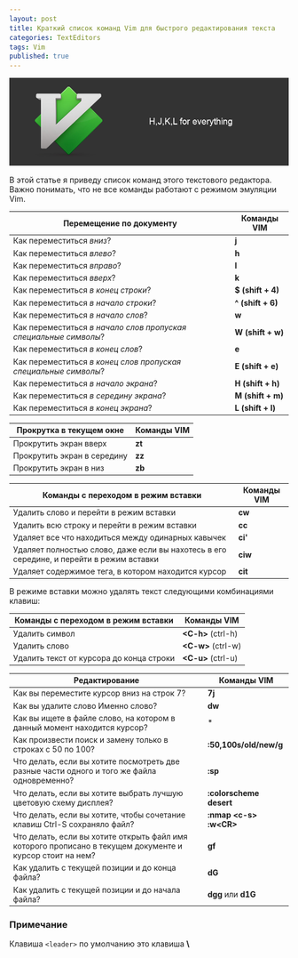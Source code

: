 ```yaml
---
layout: post
title: Краткий список команд Vim для быстрого редактирования текста
categories: TextEditors
tags: Vim
published: true
---
```


![cover image](/images/post/d5ac80e8cfb2.jpg)

В этой статье я приведу список команд этого текстового редактора.
Важно понимать, что не все команды работают с режимом эмуляции Vim.

|                     Перемещение по документу                     |    Команды VIM    |
|------------------------------------------------------------------|-------------------|
| Как переместиться *вниз*?                                        | **j**             |
| Как переместиться *влево*?                                       | **h**             |
| Как переместиться *вправо*?                                      | **l**             |
| Как переместиться *вверх*?                                       | **k**             |
| Как переместиться *в конец строки*?                              | **$ (shift + 4)** |
| Как переместиться *в начало строки*?                             | **^ (shift + 6)** |
| Как переместиться *в начало слов*?                               | **w**             |
| Как переместиться *в начало слов пропуская специальные символы*? | **W (shift + w)** |
| Как переместиться *в конец слов*?                                | **e**             |
| Как переместиться *в конец слов пропуская специальные символы*?  | **E (shift + e)** |
| Как переместиться *в начало экрана*?                             | **H (shift + h)** |
| Как переместиться *в середину экрана*?                           | **M (shift + m)** |
| Как переместиться *в конец экрана*?                              | **L (shift + l)** |

|   Прокрутка в текущем окне  | Команды VIM |
|-----------------------------|-------------|
| Прокрутить экран вверх      | **zt**      |
| Прокрутить экран в середину | **zz**      |
| Прокрутить экран в низ      | **zb**      |

|                           Команды с переходом в режим вставки                            | Команды VIM |
|------------------------------------------------------------------------------------------|-------------|
| Удалить слово и перейти в режим вставки                                                  | **cw**      |
| Удалить всю строку и перейти в режим вставки                                             | **cc**      |
| Удаляет все что находиться между одинарных кавычек                                       | **ci'**     |
| Удаляет полностью слово, даже если вы нахотесь в его середине, и перейти в режим вставки | **ciw**     |
| Удаляет содержимое тега, в котором находится курсор                                      | **cit**     |

В режиме вставки можно удалять текст следующими комбинациями клавиш:

|   Команды с переходом в режим вставки    |     Команды VIM     |
|------------------------------------------|---------------------|
| Удалить символ                           | **\<C-h>** (ctrl-h) |
| Удалить слово                            | **\<C-w>** (ctrl-w) |
| Удалить текст от курсора до конца строки | **\<C-u>** (ctrl-u) |

|                                               Редактирование                                              |        Команды VIM         |
|-----------------------------------------------------------------------------------------------------------|----------------------------|
| Как вы переместите курсор вниз на строк 7?                                                                | **7j**                     |
| Как вы удалите слово Именно слово?                                                                        | **dw**                     |
| Как вы ищете в файле слово, на котором в данный момент находится курсор?                                  | *                          |
| Как произвести поиск и замену только в строках с 50 по 100?                                               | **:50,100s/old/new/g**     |
| Что делать, если вы хотите посмотреть две разные части одного и того же файла одновременно?               | **:sp**                    |
| Что делать, если вы хотите выбрать лучшую цветовую схему дисплея?                                         | **:colorscheme desert**    |
| Что делать, если вы хотите, чтобы сочетание клавиш Ctrl-S сохраняло файл?                                 | **:nmap \<c-s\> :w\<CR\>** |
| Что делать, если вы хотите открыть файл имя которого прописано в текущем документе и курсор стоит на нем? | **gf**                     |
| Как удалить с текущей позиции и до конца файла?                                                           | **dG**                     |
| Как удалить с текущей позиции и до начала файла?                                                          | **dgg** или **d1G**        |

### Примечание

Клавиша `<leader>` по умолчанию это клавиша **\\**
